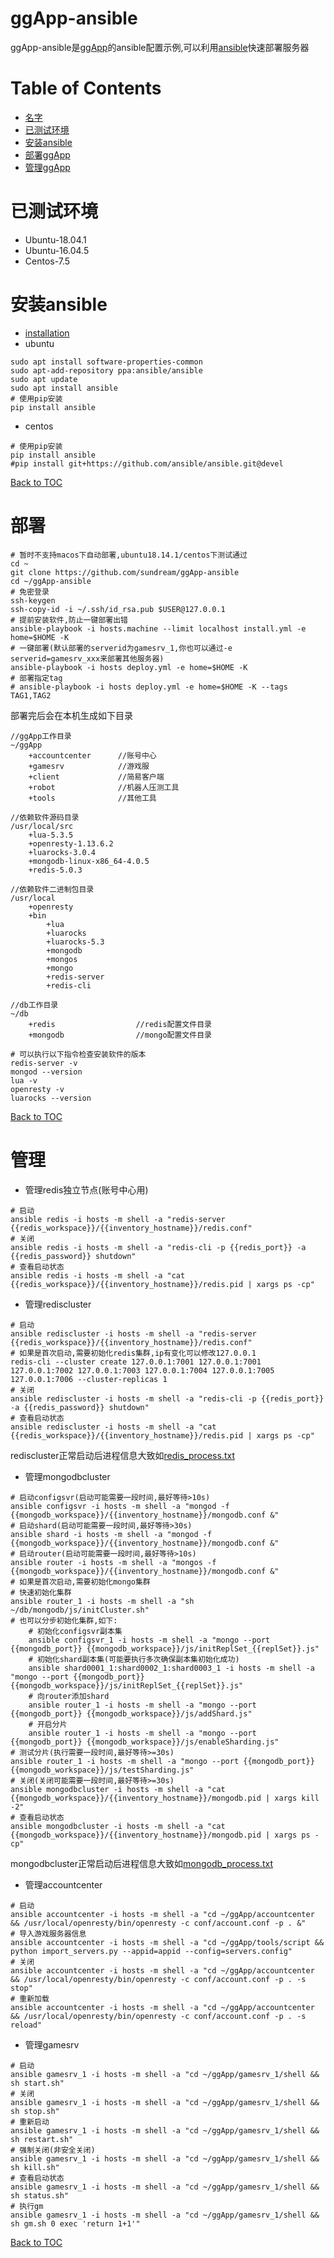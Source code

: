 ggApp-ansible
=============
ggApp-ansible是[ggApp](https://github.com/sundream/ggApp)的ansible配置示例,可以利用[ansible](https://github.com/ansible/ansible)快速部署服务器

Table of Contents
================

* [名字](#ggApp-ansible)
* [已测试环境](#已测试环境)
* [安装ansible](#安装ansible)
* [部署ggApp](#部署)
* [管理ggApp](#管理)


已测试环境
=========
* Ubuntu-18.04.1
* Ubuntu-16.04.5
* Centos-7.5

安装ansible
===========
* [installation](https://docs.ansible.com/ansible/latest/installation_guide/intro_installation.html)
* ubuntu
```
sudo apt install software-properties-common
sudo apt-add-repository ppa:ansible/ansible
sudo apt update
sudo apt install ansible
# 使用pip安装
pip install ansible
```
* centos
```
# 使用pip安装
pip install ansible
#pip install git+https://github.com/ansible/ansible.git@devel
```

[Back to TOC](#table-of-contents)

部署
====
```
# 暂时不支持macos下自动部署,ubuntu18.14.1/centos下测试通过
cd ~
git clone https://github.com/sundream/ggApp-ansible
cd ~/ggApp-ansible
# 免密登录
ssh-keygen
ssh-copy-id -i ~/.ssh/id_rsa.pub $USER@127.0.0.1
# 提前安装软件,防止一键部署出错
ansible-playbook -i hosts.machine --limit localhost install.yml -e home=$HOME -K
# 一键部署(默认部署的serverid为gamesrv_1,你也可以通过-e serverid=gamesrv_xxx来部署其他服务器)
ansible-playbook -i hosts deploy.yml -e home=$HOME -K
# 部署指定tag
# ansible-playbook -i hosts deploy.yml -e home=$HOME -K --tags TAG1,TAG2
```
部署完后会在本机生成如下目录
```
//ggApp工作目录
~/ggApp
	+accountcenter		//账号中心
	+gamesrv			//游戏服
	+client				//简易客户端
	+robot				//机器人压测工具
	+tools				//其他工具

//依赖软件源码目录
/usr/local/src
	+lua-5.3.5
	+openresty-1.13.6.2
	+luarocks-3.0.4
	+mongodb-linux-x86_64-4.0.5
	+redis-5.0.3

//依赖软件二进制包目录
/usr/local
	+openresty
	+bin
		+lua
		+luarocks
		+luarocks-5.3
		+mongodb
		+mongos
		+mongo
		+redis-server
		+redis-cli

//db工作目录
~/db
	+redis					//redis配置文件目录
	+mongodb				//mongo配置文件目录

# 可以执行以下指令检查安装软件的版本
redis-server -v
mongod --version
lua -v
openresty -v
luarocks --version
```

[Back to TOC](#table-of-contents)

管理
====
* 管理redis独立节点(账号中心用)
```
# 启动
ansible redis -i hosts -m shell -a "redis-server {{redis_workspace}}/{{inventory_hostname}}/redis.conf"
# 关闭
ansible redis -i hosts -m shell -a "redis-cli -p {{redis_port}} -a {{redis_password}} shutdown"
# 查看启动状态
ansible redis -i hosts -m shell -a "cat {{redis_workspace}}/{{inventory_hostname}}/redis.pid | xargs ps -cp"
```
* 管理rediscluster
```
# 启动
ansible rediscluster -i hosts -m shell -a "redis-server {{redis_workspace}}/{{inventory_hostname}}/redis.conf"
# 如果是首次启动,需要初始化redis集群,ip有变化可以修改127.0.0.1
redis-cli --cluster create 127.0.0.1:7001 127.0.0.1:7001 127.0.0.1:7002 127.0.0.1:7003 127.0.0.1:7004 127.0.0.1:7005 127.0.0.1:7006 --cluster-replicas 1
# 关闭
ansible rediscluster -i hosts -m shell -a "redis-cli -p {{redis_port}} -a {{redis_password}} shutdown"
# 查看启动状态
ansible rediscluster -i hosts -m shell -a "cat {{redis_workspace}}/{{inventory_hostname}}/redis.pid | xargs ps -cp"
```
rediscluster正常启动后进程信息大致如[redis_process.txt](https://github.com/sundream/ggApp-ansible/blob/master/redis_process.txt)

* 管理mongodbcluster
```
# 启动configsvr(启动可能需要一段时间,最好等待>10s)
ansible configsvr -i hosts -m shell -a "mongod -f {{mongodb_workspace}}/{{inventory_hostname}}/mongodb.conf &"
# 启动shard(启动可能需要一段时间,最好等待>30s)
ansible shard -i hosts -m shell -a "mongod -f {{mongodb_workspace}}/{{inventory_hostname}}/mongodb.conf &"
# 启动router(启动可能需要一段时间,最好等待>10s)
ansible router -i hosts -m shell -a "mongos -f {{mongodb_workspace}}/{{inventory_hostname}}/mongodb.conf &"
# 如果是首次启动,需要初始化mongo集群
# 快速初始化集群
ansible router_1 -i hosts -m shell -a "sh ~/db/mongodb/js/initCluster.sh"
# 也可以分步初始化集群,如下:
	# 初始化configsvr副本集
	ansible configsvr_1 -i hosts -m shell -a "mongo --port {{mongodb_port}} {{mongodb_workspace}}/js/initReplSet_{{replSet}}.js"
	# 初始化shard副本集(可能要执行多次确保副本集初始化成功)
	ansible shard0001_1:shard0002_1:shard0003_1 -i hosts -m shell -a "mongo --port {{mongodb_port}} {{mongodb_workspace}}/js/initReplSet_{{replSet}}.js"
	# 向router添加shard
	ansible router_1 -i hosts -m shell -a "mongo --port {{mongodb_port}} {{mongodb_workspace}}/js/addShard.js"
	# 开启分片
	ansible router_1 -i hosts -m shell -a "mongo --port {{mongodb_port}} {{mongodb_workspace}}/js/enableSharding.js"
# 测试分片(执行需要一段时间,最好等待>=30s)
ansible router_1 -i hosts -m shell -a "mongo --port {{mongodb_port}} {{mongodb_workspace}}/js/testSharding.js"
# 关闭(关闭可能需要一段时间,最好等待>=30s)
ansible mongodbcluster -i hosts -m shell -a "cat {{mongodb_workspace}}/{{inventory_hostname}}/mongodb.pid | xargs kill -2"
# 查看启动状态
ansible mongodbcluster -i hosts -m shell -a "cat {{mongodb_workspace}}/{{inventory_hostname}}/mongodb.pid | xargs ps -cp"
```
mongodbcluster正常启动后进程信息大致如[mongodb_process.txt](https://github.com/sundream/ggApp-ansible/blob/master/mongodb_process.txt)

* 管理accountcenter
```
# 启动
ansible accountcenter -i hosts -m shell -a "cd ~/ggApp/accountcenter && /usr/local/openresty/bin/openresty -c conf/account.conf -p . &"
# 导入游戏服务器信息
ansible accountcenter -i hosts -m shell -a "cd ~/ggApp/tools/script && python import_servers.py --appid=appid --config=servers.config"
# 关闭
ansible accountcenter -i hosts -m shell -a "cd ~/ggApp/accountcenter && /usr/local/openresty/bin/openresty -c conf/account.conf -p . -s stop"
# 重新加载
ansible accountcenter -i hosts -m shell -a "cd ~/ggApp/accountcenter && /usr/local/openresty/bin/openresty -c conf/account.conf -p . -s reload"
```
* 管理gamesrv
```
# 启动
ansible gamesrv_1 -i hosts -m shell -a "cd ~/ggApp/gamesrv_1/shell && sh start.sh"
# 关闭
ansible gamesrv_1 -i hosts -m shell -a "cd ~/ggApp/gamesrv_1/shell && sh stop.sh"
# 重新启动
ansible gamesrv_1 -i hosts -m shell -a "cd ~/ggApp/gamesrv_1/shell && sh restart.sh"
# 强制关闭(非安全关闭)
ansible gamesrv_1 -i hosts -m shell -a "cd ~/ggApp/gamesrv_1/shell && sh kill.sh"
# 查看启动状态
ansible gamesrv_1 -i hosts -m shell -a "cd ~/ggApp/gamesrv_1/shell && sh status.sh"
# 执行gm
ansible gamesrv_1 -i hosts -m shell -a "cd ~/ggApp/gamesrv_1/shell && sh gm.sh 0 exec 'return 1+1'"
```

[Back to TOC](#table-of-contents)
